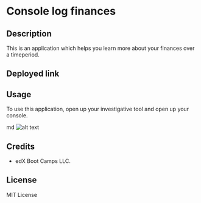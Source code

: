 # Console log finances

## Description
This is an application which helps you learn more about your finances over a timeperiod.

## Deployed link

## Usage
To use this application, open up your investigative tool and open up your console.

md ![alt text](assets/images/screenshot.png)

## Credits

* edX Boot Camps LLC.

## License

MIT License